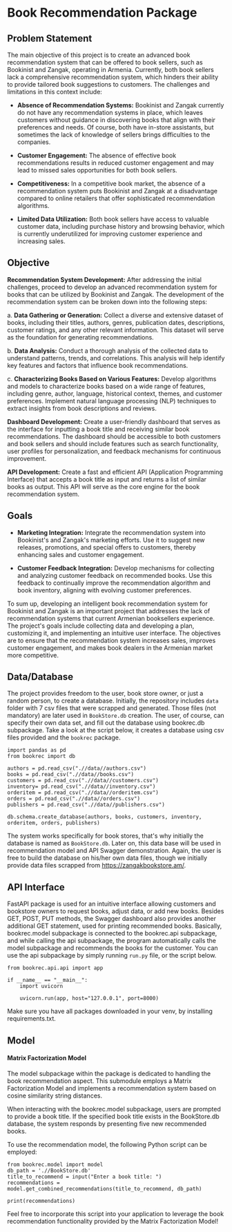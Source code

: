 # Book Recommendation Package 

## Problem Statement

The main objective of this project is to create an advanced book recommendation system that can be offered to book sellers, such as Bookinist and Zangak, operating in Armenia. Currently, both book sellers lack a comprehensive recommendation system, which hinders their ability to provide tailored book suggestions to customers. The challenges and limitations in this context include:

- **Absence of Recommendation Systems:** Bookinist and Zangak currently do not have any recommendation systems in place, which leaves customers without guidance in discovering books that align with their preferences and needs. Of course, both have in-store assistants, but sometimes the lack of knowledge of sellers brings difficulties to the companies.

- **Customer Engagement:** The absence of effective book recommendations results in reduced customer engagement and may lead to missed sales opportunities for both book sellers.

- **Competitiveness:** In a competitive book market, the absence of a recommendation system puts Bookinist and Zangak at a disadvantage compared to online retailers that offer sophisticated recommendation algorithms.

- **Limited Data Utilization:** Both book sellers have access to valuable customer data, including purchase history and browsing behavior, which is currently underutilized for improving customer experience and increasing sales.

## Objective

**Recommendation System Development:** After addressing the initial challenges, proceed to develop an advanced recommendation system for books that can be utilized by Bookinist and Zangak. The development of the recommendation system can be broken down into the following steps:

a. **Data Gathering or Generation:** Collect a diverse and extensive dataset of books, including their titles, authors, genres, publication dates, descriptions, customer ratings, and any other relevant information. This dataset will serve as the foundation for generating recommendations.

b. **Data Analysis:** Conduct a thorough analysis of the collected data to understand patterns, trends, and correlations. This analysis will help identify key features and factors that influence book recommendations.

c. **Characterizing Books Based on Various Features:** Develop algorithms and models to characterize books based on a wide range of features, including genre, author, language, historical context, themes, and customer preferences. Implement natural language processing (NLP) techniques to extract insights from book descriptions and reviews.

**Dashboard Development:** Create a user-friendly dashboard that serves as the interface for inputting a book title and receiving similar book recommendations. The dashboard should be accessible to both customers and book sellers and should include features such as search functionality, user profiles for personalization, and feedback mechanisms for continuous improvement.

**API Development:** Create a fast and efficient API (Application Programming Interface) that accepts a book title as input and returns a list of similar books as output. This API will serve as the core engine for the book recommendation system.

## Goals

- **Marketing Integration:** Integrate the recommendation system into Bookinist's and Zangak's marketing efforts. Use it to suggest new releases, promotions, and special offers to customers, thereby enhancing sales and customer engagement.

- **Customer Feedback Integration:** Develop mechanisms for collecting and analyzing customer feedback on recommended books. Use this feedback to continually improve the recommendation algorithm and book inventory, aligning with evolving customer preferences.

To sum up, developing an intelligent book recommendation system for Bookinist and Zangak is an important project that addresses the lack of recommendation systems that current Armenian booksellers experience. The project's goals include collecting data and developing a plan, customizing it, and implementing an intuitive user interface. The objectives are to ensure that the recommendation system increases sales, improves customer engagement, and makes book dealers in the Armenian market more competitive.

## Data/Database

The project provides freedom to the user, book store owner, or just a random person, to create a database. Initially, the repository includes `data` folder with 7 csv files that were scrapped and generated. Those files (not mandatory) are later used  in `BookStore.db` creation. The user, of course, can specify their own data set, and fill out the database using bookrec.db subpackage. Take a look at the script below, it creates a database using csv files provided and the `bookrec` package. 
```{python}
import pandas as pd
from bookrec import db

authors = pd.read_csv(".//data//authors.csv")
books = pd.read_csv(".//data//books.csv")
customers = pd.read_csv(".//data//customers.csv")
inventory= pd.read_csv(".//data//inventory.csv")
orderitem = pd.read_csv(".//data//orderitem.csv")
orders = pd.read_csv(".//data//orders.csv")
publishers = pd.read_csv(".//data//publishers.csv")

db.schema.create_database(authors, books, customers, inventory, orderitem, orders, publishers)
```
The system works specifically for book stores, that's why initially the database is named as `BookStore.db`. Later on, this data base will be used in recommendation model and API Swagger demonstration. Again, the user is free to build the database on his/her own data files, though we initially provide data files scrapped from https://zangakbookstore.am/.  

## API Interface

FastAPI package is used for an intuitive interface allowing customers and bookstore owners to request books, adjust data, or add new books. Besides GET, POST, PUT methods, the Swagger dashboard also provides another additional GET statement, used for printing recommended books. Basically, bookrec.model subpackage is connected to the bookrec.api subpackage, and while calling the api subpackage, the program automatically calls the model subpackage and recommends the books for the customer. You can use the api subpackage by simply running `run.py` file, or the script below.
```{python}
from bookrec.api.api import app

if __name__ == "__main__":
    import uvicorn

    uvicorn.run(app, host="127.0.0.1", port=8000)
```
Make sure you have all packages downloaded in your venv, by installing requirements.txt.

## Model

#### Matrix Factorization Model 
The model subpackage within the package is dedicated to handling the book recommendation aspect. This submodule employs a Matrix Factorization Model and implements a recommendation system based on cosine similarity string distances.

When interacting with the bookrec.model subpackage, users are prompted to provide a book title. If the specified book title exists in the BookStore.db database, the system responds by presenting five new recommended books.

To use the recommendation model, the following Python script can be employed:

```{python}
from bookrec.model import model
db_path = './/BookStore.db'
title_to_recommend = input("Enter a book title: ")
recommendations = model.get_combined_recommendations(title_to_recommend, db_path)

print(recommendations)
```
Feel free to incorporate this script into your application to leverage the book recommendation functionality provided by the Matrix Factorization Model!